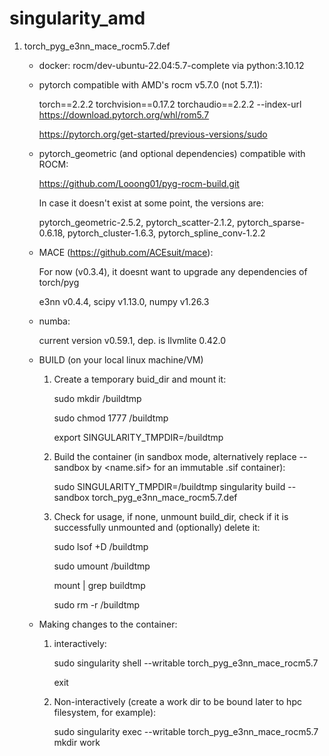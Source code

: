 # singularity_amd

1. torch_pyg_e3nn_mace_rocm5.7.def
   
   - docker: rocm/dev-ubuntu-22.04:5.7-complete via python:3.10.12
     
   - pytorch compatible with AMD's rocm v5.7.0 (not 5.7.1):
     
     torch==2.2.2 torchvision==0.17.2 torchaudio==2.2.2 --index-url https://download.pytorch.org/whl/rom5.7

     https://pytorch.org/get-started/previous-versions/sudo
     
   - pytorch_geometric (and optional dependencies) compatible with ROCM:
     
     https://github.com/Looong01/pyg-rocm-build.git
     
     In case it doesn't exist at some point, the versions are:
     
     pytorch_geometric-2.5.2, pytorch_scatter-2.1.2, pytorch_sparse-0.6.18, pytorch_cluster-1.6.3, pytorch_spline_conv-1.2.2


   - MACE (https://github.com/ACEsuit/mace):
     
     For now (v0.3.4), it doesnt want to upgrade any dependencies of torch/pyg

     e3nn v0.4.4, scipy v1.13.0, numpy v1.26.3

   - numba:
     
     current version v0.59.1, dep. is llvmlite 0.42.0

   - BUILD (on your local linux machine/VM)
     
     1. Create a temporary buid_dir and mount it:
        
        sudo mkdir /buildtmp
        
        sudo chmod 1777 /buildtmp

        export SINGULARITY_TMPDIR=/buildtmp
        
     3. Build the container (in sandbox mode, alternatively replace --sandbox by <name.sif> for an immutable .sif container):
        
        sudo SINGULARITY_TMPDIR=/buildtmp singularity build --sandbox torch_pyg_e3nn_mace_rocm5.7.def
     
     5. Check for usage, if none, unmount build_dir, check if it is successfully unmounted and (optionally) delete it:
        
        sudo lsof +D /buildtmp

        sudo umount /buildtmp

        mount | grep buildtmp

        sudo rm -r /buildtmp

   - Making changes to the container:
     
     1. interactively:
        
        sudo singularity shell --writable torch_pyg_e3nn_mace_rocm5.7

        <Make changes>
        
        exit
        
     3. Non-interactively (create a work dir to be bound later to hpc filesystem, for example):
        
        sudo singularity exec --writable torch_pyg_e3nn_mace_rocm5.7 mkdir work
        
